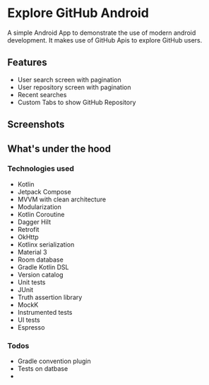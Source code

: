 # Explore GitHub Android
A simple Android App to demonstrate the use of modern android development. It makes use of GitHub Apis to explore GitHub users.

## Features
* User search screen with pagination
* User repository screen with pagination
* Recent searches
* Custom Tabs to show GitHub Repository

## Screenshots

## What's under the hood

### Technologies used
* Kotlin
* Jetpack Compose
* MVVM with clean architecture
* Modularization
* Kotlin Coroutine
* Dagger Hilt
* Retrofit
* OkHttp
* Kotlinx serialization
* Material 3
* Room database
* Gradle Kotlin DSL
* Version catalog
* Unit tests
* JUnit
* Truth assertion library
* MockK
* Instrumented tests
* UI tests
* Espresso

### Todos
* Gradle convention plugin
* Tests on datbase
* 